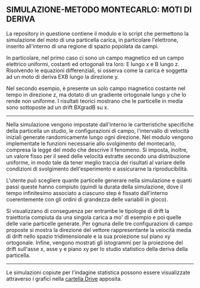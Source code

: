 SIMULAZIONE-METODO MONTECARLO: MOTI DI DERIVA
---
La repository in questione contiene il modulo e lo script che permettono la simulazione del moto di una particella carica, in particolare l'elettrone, inserito all'interno di una regione di spazio popolata da campi.

In particolare, nel primo caso ci sono un campo magnetico ed un campo elettrico uniformi, costanti ed ortogonali tra loro: E lungo x e B lungo z. Risolvendo le equazioni differenziali, si osserva come la carica è soggetta ad un moto di deriva EXB lungo la direzione y.

Nel secondo esempio, è presente un solo campo magnetico costante nel tempo in direzione z, ma dotato di un gradiente ortogonale lungo y che lo rende non uniforme. I risultati teorici mostrano che le particelle in media sono sottoposte ad un drift BXgradB su x.

---
Nella simulazione vengono impostate dall'interno le cartteristiche specifiche della particella un studio, le configurazioni di campo, l'intervallo di velocità iniziali generate randomicamente lungo ogni direzione. Nel modulo vengono implementate le funzioni necessarie allo svolgimento del montecarlo, compresa la legge del modo che descrive il fenomeno. Si imposta, inoltre, un valore fisso per il seed delle velocità estratte secondo una distribuzione uniforme, in modo tale da tener meglio traccia dei risultati al variare delle condizioni di svolgimento dell'esperimento e assicurarne la riproducibilità.

L'utente può scegliere quante particelle generare nella simulazione e quanti passi queste hanno compiuto (quindi la durata della simulazione, dove il tempo infinitesimo associato a ciascuno step è fissato dall'interno coerentemente con gli ordini di grandezza delle variabili in gioco).

Si visualizzano di conseguenza per entrambe le tipologie di drift la traiettoria compiuta da una singola carica a mo' di esempio e poi quelle delle varie particelle generate. Per ognuna delle tre configurazioni di campo proposte si mostra la direzione del vettore rappresentante la velocità media di drift nello spazio tridimensionale e la sua proiezione sul piano xy ortogonale. Infine, vengono mostrati gli istogrammi per la proiezione del drift sull'asse x, asse y e piano xy per lo studio statistico della deriva della particella.

---
Le simulazioni copiute per l'indagine statistica possono essere visualizzate attraverso i grafici nella [cartella Drive](https://drive.google.com/drive/u/0/folders/1Yhw-4HM8-5lDATYwFqVXDV4K8HDmsTgf) apposita.
